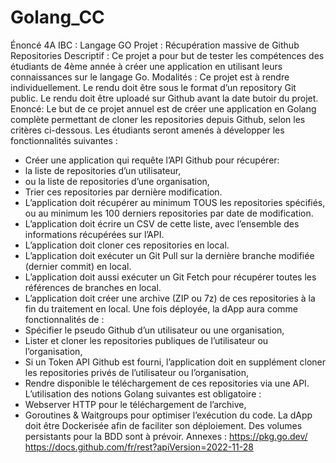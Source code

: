 # Golang_CC

Énoncé 4A IBC : Langage GO
Projet : Récupération massive de Github Repositories
Descriptif :
Ce projet a pour but de tester les compétences des étudiants de 4ème année à créer une application
en utilisant leurs connaissances sur le langage Go.
Modalités :
Ce projet est à rendre individuellement.
Le rendu doit être sous le format d’un repository Git public.
Le rendu doit être uploadé sur Github avant la date butoir du projet.
Enoncé:
Le but de ce projet annuel est de créer une application en Golang complète permettant de cloner les
repositories depuis Github, selon les critères ci-dessous.
Les étudiants seront amenés à développer les fonctionnalités suivantes :
- Créer une application qui requête l’API Github pour récupérer:
- la liste de repositories d’un utilisateur,
- ou la liste de repositories d’une organisation,
- Trier ces repositories par dernière modification.
- L’application doit récupérer au minimum TOUS les repositories spécifiés, ou au minimum les
100 derniers repositories par date de modification.
- L’application doit écrire un CSV de cette liste, avec l’ensemble des informations récupérées
sur l’API.
- L’application doit cloner ces repositories en local.
- L’application doit exécuter un Git Pull sur la dernière branche modifiée (dernier commit) en
local.
- L’application doit aussi exécuter un Git Fetch pour récupérer toutes les références de
branches en local.
- L’application doit créer une archive (ZIP ou 7z) de ces repositories à la fin du traitement en
local.
Une fois déployée, la dApp aura comme fonctionnalités de :
- Spécifier le pseudo Github d’un utilisateur ou une organisation,
- Lister et cloner les repositories publiques de l’utilisateur ou l’organisation,
- Si un Token API Github est fourni, l’application doit en supplément cloner les repositories
privés de l’utilisateur ou l’organisation,
- Rendre disponible le téléchargement de ces repositories via une API.
L’utilisation des notions Golang suivantes est obligatoire :
- Webserver HTTP pour le téléchargement de l’archive,
- Goroutines & Waitgroups pour optimiser l’exécution du code.
La dApp doit être Dockerisée afin de faciliter son déploiement.
Des volumes persistants pour la BDD sont à prévoir.
Annexes :
https://pkg.go.dev/
https://docs.github.com/fr/rest?apiVersion=2022-11-28
